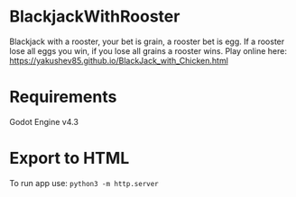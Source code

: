 # BlackjackWithRooster

Blackjack with a rooster, your bet is grain, a rooster bet is egg. If a rooster lose all eggs you win, if you lose all grains a rooster wins. Play online here:
https://yakushev85.github.io/BlackJack_with_Chicken.html

# Requirements

Godot Engine v4.3

# Export to HTML

To run app use: `python3 -m http.server` 
